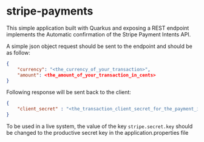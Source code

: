 # stripe-payments

This simple application built with Quarkus and exposing a REST endpoint implements the Automatic confirmation of the Stripe Payment Intents API.

A simple json object request should be sent to the endpoint and should be as follow:
```json
{
	"currency": "<the_currency_of_your_transaction>",
	"amount": <the_amount_of_your_transaction_in_cents>
}
```

Following response will be sent back to the client:
```json
{
	"client_secret" : "<the_transaction_client_secret_for_the_payment_intent_to_be_returned_to_the_client>"
}
```

To be used in a live system, the value of the key
```stripe.secret.key```
should be changed to the productive secret key in the application.properties file
